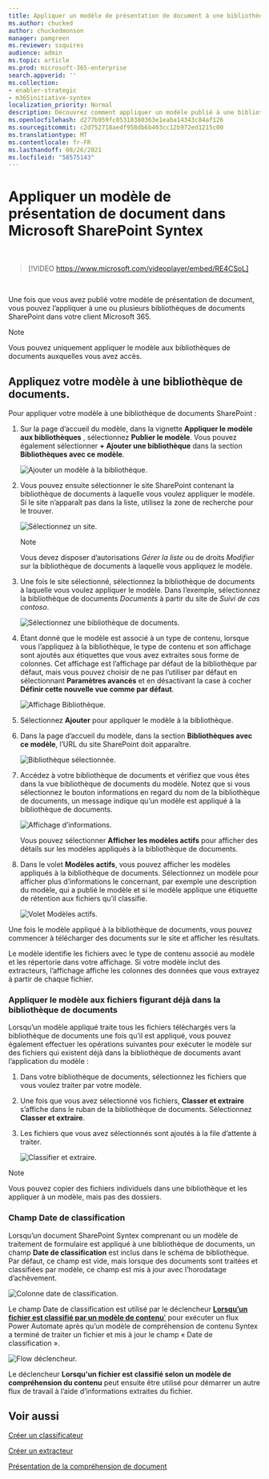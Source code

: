 ```yaml
---
title: Appliquer un modèle de présentation de document à une bibliothèque de documents
ms.author: chucked
author: chuckedmonson
manager: pamgreen
ms.reviewer: ssquires
audience: admin
ms.topic: article
ms.prod: microsoft-365-enterprise
search.appverid: ''
ms.collection:
- enabler-strategic
- m365initiative-syntex
localization_priority: Normal
description: Découvrez comment appliquer un modèle publié à une bibliothèque SharePoint documents.
ms.openlocfilehash: d277b959fc05318380363e1eaba14343c84af126
ms.sourcegitcommit: c2d752718aedf958db6b403cc12b972ed1215c00
ms.translationtype: MT
ms.contentlocale: fr-FR
ms.lasthandoff: 08/26/2021
ms.locfileid: "58575143"
---
```

# <a name="apply-a-document-understanding-model-in-microsoft-sharepoint-syntex"></a>Appliquer un modèle de présentation de document dans Microsoft SharePoint Syntex

</br>

> [!VIDEO https://www.microsoft.com/videoplayer/embed/RE4CSoL]

</br>

Une fois que vous avez publié votre modèle de présentation de document, vous pouvez l’appliquer à une ou plusieurs bibliothèques de documents SharePoint dans votre client Microsoft 365.

> [!NOTE]
> Vous pouvez uniquement appliquer le modèle aux bibliothèques de documents auxquelles vous avez accès.


## <a name="apply-your-model-to-a-document-library"></a>Appliquez votre modèle à une bibliothèque de documents.

Pour appliquer votre modèle à une bibliothèque de documents SharePoint :

1. Sur la page d’accueil du modèle, dans la vignette **Appliquer le modèle aux bibliothèques** , sélectionnez **Publier le modèle**. Vous pouvez également sélectionner **+ Ajouter une bibliothèque** dans la section **Bibliothèques avec ce modèle**. </br>

    ![Ajouter un modèle à la bibliothèque.](../media/content-understanding/apply-to-library.png)</br>

2. Vous pouvez ensuite sélectionner le site SharePoint contenant la bibliothèque de documents à laquelle vous voulez appliquer le modèle. Si le site n’apparaît pas dans la liste, utilisez la zone de recherche pour le trouver.</br>

    ![Sélectionnez un site.](../media/content-understanding/site-search.png)</br>

    > [!NOTE]
    > Vous devez disposer d’autorisations *Gérer la liste* ou de droits *Modifier* sur la bibliothèque de documents à laquelle vous appliquez le modèle.</br>

3. Une fois le site sélectionné, sélectionnez la bibliothèque de documents à laquelle vous voulez appliquer le modèle. Dans l’exemple, sélectionnez la bibliothèque de documents *Documents* à partir du site de *Suivi de cas contoso*.</br>

    ![Sélectionnez une bibliothèque de documents.](../media/content-understanding/select-doc-library.png)</br>

4. Étant donné que le modèle est associé à un type de contenu, lorsque vous l’appliquez à la bibliothèque, le type de contenu et son affichage sont ajoutés aux étiquettes que vous avez extraites sous forme de colonnes. Cet affichage est l’affichage par défaut de la bibliothèque par défaut, mais vous pouvez choisir de ne pas l’utiliser par défaut en sélectionnant **Paramètres avancés** et en désactivant la case à cocher **Définir cette nouvelle vue comme par défaut**.</br>

    ![Affichage Bibliothèque.](../media/content-understanding/library-view.png)</br>

5. Sélectionnez **Ajouter** pour appliquer le modèle à la bibliothèque. 
6. Dans la page d’accueil du modèle, dans la section **Bibliothèques avec ce modèle**, l’URL du site SharePoint doit apparaître.</br>

    ![Bibliothèque sélectionnée.](../media/content-understanding/selected-library.png)</br>

7. Accédez à votre bibliothèque de documents et vérifiez que vous êtes dans la vue bibliothèque de documents du modèle. Notez que si vous sélectionnez le bouton informations en regard du nom de la bibliothèque de documents, un message indique qu’un modèle est appliqué à la bibliothèque de documents.

    ![Affichage d’informations.](../media/content-understanding/info-du.png)</br> 

    Vous pouvez sélectionner **Afficher les modèles actifs** pour afficher des détails sur les modèles appliqués à la bibliothèque de documents.

8. Dans le volet **Modèles actifs**, vous pouvez afficher les modèles appliqués à la bibliothèque de documents. Sélectionnez un modèle pour afficher plus d’informations le concernant, par exemple une description du modèle, qui a publié le modèle et si le modèle applique une étiquette de rétention aux fichiers qu’il classifie.

    ![Volet Modèles actifs.](../media/content-understanding/active-models.png)</br> 

Une fois le modèle appliqué à la bibliothèque de documents, vous pouvez commencer à télécharger des documents sur le site et afficher les résultats.

Le modèle identifie les fichiers avec le type de contenu associé au modèle et les répertorie dans votre affichage. Si votre modèle inclut des extracteurs, l’affichage affiche les colonnes des données que vous extrayez à partir de chaque fichier.

### <a name="apply-the-model-to-files-already-in-the-document-library"></a>Appliquer le modèle aux fichiers figurant déjà dans la bibliothèque de documents

Lorsqu’un modèle appliqué traite tous les fichiers téléchargés vers la bibliothèque de documents une fois qu’il est appliqué, vous pouvez également effectuer les opérations suivantes pour exécuter le modèle sur des fichiers qui existent déjà dans la bibliothèque de documents avant l’application du modèle :

1. Dans votre bibliothèque de documents, sélectionnez les fichiers que vous voulez traiter par votre modèle.
2. Une fois que vous avez sélectionné vos fichiers, **Classer et extraire** s’affiche dans le ruban de la bibliothèque de documents. Sélectionnez **Classer et extraire**.
3. Les fichiers que vous avez sélectionnés sont ajoutés à la file d’attente à traiter.

      ![Classifier et extraire.](../media/content-understanding/extract-classify.png)</br> 

> [!NOTE]
> Vous pouvez copier des fichiers individuels dans une bibliothèque et les appliquer à un modèle, mais pas des dossiers.

### <a name="the-classification-date-field"></a>Champ Date de classification

Lorsqu’un document SharePoint Syntex comprenant ou un modèle de traitement de formulaire est appliqué à une bibliothèque de documents, un champ <b>Date de classification</b> est inclus dans le schéma de bibliothèque. Par défaut, ce champ est vide, mais lorsque des documents sont traitées et classifiées par modèle, ce champ est mis à jour avec l’horodatage d’achèvement. 

   ![Colonne date de classification.](../media/content-understanding/class-date-column.png)</br> 

Le champ Date de classification est utilisé par le déclencheur [<b>Lorsqu’un fichier est classifié par un modèle de contenu</b>'](/connectors/sharepointonline/#when-a-file-is-classified-by-a-content-understanding-model) pour exécuter un flux Power Automate après qu’un modèle de compréhension de contenu Syntex a terminé de traiter un fichier et mis à jour le champ « Date de classification ».

   ![Flow déclencheur.](../media/content-understanding/trigger.png)</br>

Le déclencheur <b>Lorsqu'un fichier est classifié selon un modèle de compréhension du contenu</b> peut ensuite être utilisé pour démarrer un autre flux de travail à l’aide d’informations extraites du fichier.



## <a name="see-also"></a>Voir aussi
[Créer un classificateur](create-a-classifier.md)

[Créer un extracteur](create-an-extractor.md)

[Présentation de la compréhension de document](document-understanding-overview.md)
